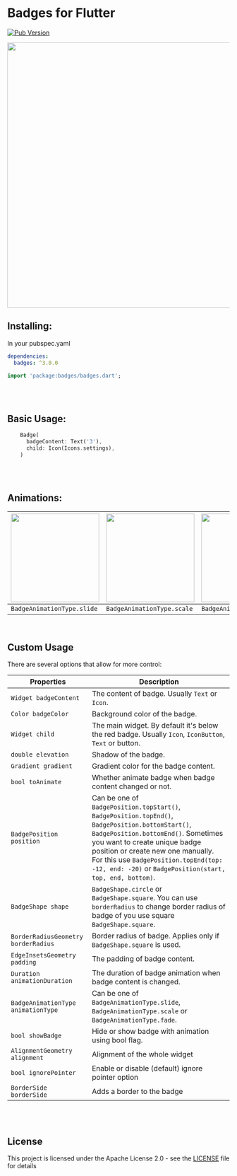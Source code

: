 # Badges for Flutter

[![Pub Version](https://img.shields.io/pub/v/badges?color=blueviolet)](https://pub.dev/packages/badges)

<p align="center">
  <img src="https://github.com/yako-dev/flutter_badges/blob/docs/readme/images/showcase.gif?raw=true" height="600px">
</p>


## Installing:
In your pubspec.yaml
```yaml
dependencies:
  badges: ^3.0.0
```
```dart
import 'package:badges/badges.dart';
```

<br>
<br>

## Basic Usage:
```dart
    Badge(
      badgeContent: Text('3'),
      child: Icon(Icons.settings),
    )
```

<br>
<br>

## Animations:
| <img src="https://raw.githubusercontent.com/yadaniil/flutter_badges/master/images/first_badge_example.gif" height="200px"> | <img src="https://raw.githubusercontent.com/yadaniil/flutter_badges/master/images/second_badge_example.gif" height="200px"> | <img src="https://raw.githubusercontent.com/yadaniil/flutter_badges/master/images/third_badge_example.gif" height="200px"> |
| -------------------------------------------------------------------------------------------------------------------------- | --------------------------------------------------------------------------------------------------------------------------- | -------------------------------------------------------------------------------------------------------------------------- |
| `BadgeAnimationType.slide`                                                                                                 | `BadgeAnimationType.scale`                                                                                                  | `BadgeAnimationType.fade`                                                                                                  |
<br>


## Custom Usage
There are several options that allow for more control:

| Properties                          | Description                                                                                                                                                                                                                                                                                                         |
| ----------------------------------- | ------------------------------------------------------------------------------------------------------------------------------------------------------------------------------------------------------------------------------------------------------------------------------------------------------------------- |
| `Widget badgeContent`               | The content of badge. Usually `Text` or `Icon`.                                                                                                                                                                                                                                                                     |
| `Color badgeColor`                  | Background color of the badge.                                                                                                                                                                                                                                                                                      |
| `Widget child`                      | The main widget. By default it's below the red badge. Usually `Icon`, `IconButton`, `Text` or button.                                                                                                                                                                                                               |
| `double elevation`                  | Shadow of the badge.                                                                                                                                                                                                                                                                                                |
| `Gradient gradient`                 | Gradient color for the badge content.                                                                                                                                                                                                                                                                               |
| `bool toAnimate`                    | Whether animate badge when badge content changed or not.                                                                                                                                                                                                                                                            |
| `BadgePosition position`            | Can be one of `BadgePosition.topStart()`, `BadgePosition.topEnd()`, `BadgePosition.bottomStart()`, `BadgePosition.bottomEnd()`. Sometimes you want to create unique badge position or create new one manually. For this use `BadgePosition.topEnd(top: -12, end: -20)` or `BadgePosition(start, top, end, bottom)`. |
| `BadgeShape shape`                  | `BadgeShape.circle` or `BadgeShape.square`. You can use `borderRadius` to change border radius of badge of you use square `BadgeShape.square`.                                                                                                                                                                      |
| `BorderRadiusGeometry borderRadius` | Border radius of badge. Applies only if `BadgeShape.square` is used.                                                                                                                                                                                                                                                |
| `EdgeInsetsGeometry padding`        | The padding of badge content.                                                                                                                                                                                                                                                                                       |
| `Duration animationDuration`        | The duration of badge animation when badge content is changed.                                                                                                                                                                                                                                                      |
| `BadgeAnimationType animationType`  | Can be one of `BadgeAnimationType.slide`, `BadgeAnimationType.scale` or `BadgeAnimationType.fade`.                                                                                                                                                                                                                  |
| `bool showBadge`                    | Hide or show badge with animation using bool flag.                                                                                                                                                                                                                                                                  |
| `AlignmentGeometry alignment`       | Alignment of the whole widget                                                                                                                                                                                                                                                                                       |
| `bool ignorePointer`                | Enable or disable (default) ignore pointer option                                                                                                                                                                                                                                                                   |
| `BorderSide borderSide`             | Adds a border to the badge                                                                                                                                                                                                                                                                                          |

<br>
<br>

## License
This project is licensed under the Apache License 2.0 - see the [LICENSE](LICENSE) file for details

